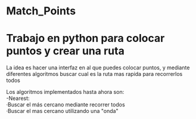 # Match_Points
<h1><b>Trabajo en python para colocar puntos y crear una ruta</b></h1>

La idea es hacer una interfaz en al que puedes colocar puntos, y mediante diferentes algoritmos buscar cual es la ruta mas rapida para recorrerlos todos

Los algoritmos implementados hasta ahora son:<br>
    -Nearest:<br>       ·Buscar el más cercano mediante recorrer todos<br>
        ·Buscar el mas cercano utilizando una "onda"<br>
